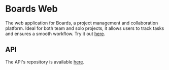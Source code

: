 # Boards Web

The web application for Boards, a project management and collaboration platform. Ideal for both team and solo projects, it allows users to track tasks and ensures a smooth workflow. Try it out [here](https://eduard-cc.github.io/boards-app/).

## API

The API's repository is available [here](https://github.com/eduard-cc/boards-api).
